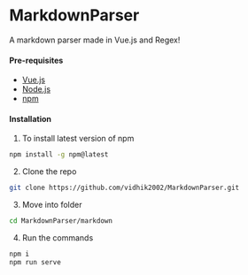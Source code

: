 # MarkdownParser
A markdown parser made in Vue.js and Regex!

#### Pre-requisites
- [Vue.js](https://vuejs.org/)
- [Node.js](https://nodejs.org/en/)
- [npm](https://www.npmjs.com/)


#### Installation
1. To install latest version of npm
```sh
npm install -g npm@latest
```
2. Clone the repo
```sh
git clone https://github.com/vidhik2002/MarkdownParser.git
```
3. Move into folder
```sh
cd MarkdownParser/markdown
```
4. Run the commands
```sh
npm i
npm run serve
```